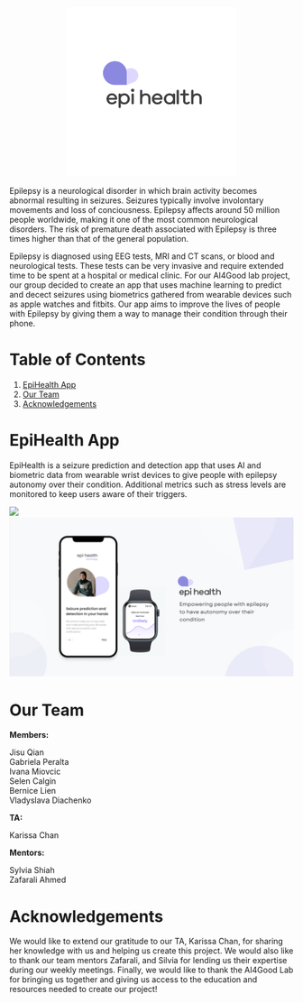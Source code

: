 <p align="center"><img src="Branding/logo.png" height="300" width="auto"></p>

Epilepsy is a neurological disorder in which brain activity becomes abnormal resulting in seizures. Seizures typically involve involontary movements and loss of conciousness. Epilepsy affects around 50 million people worldwide, making it one of the most common neurological disorders. The risk of premature death associated with Epilepsy is three times higher than that of the general population. 

Epilepsy is diagnosed using EEG tests, MRI and CT scans, or blood and neurological tests. These tests can be very invasive and require extended time to be spent at a hospital or medical clinic. For our AI4Good lab project, our group decided to create an app that uses machine learning to predict and decect seizures using biometrics gathered from wearable devices such as apple watches and fitbits. Our app aims to improve the lives of people with Epilepsy by giving them a way to manage their condition through their phone.  

# Table of Contents
  1. [EpiHealth App](#epihealth-app)
  2. [Our Team](#our-team)
  3. [Acknowledgements](#acknowledgements)


# EpiHealth App

EpiHealth is a seizure prediction and detection app that uses AI and biometric data from wearable wrist devices to give people with epilepsy autonomy over their condition. Additional metrics such as stress levels are monitored to keep users aware of their triggers. 

<img src="https://user-images.githubusercontent.com/34406441/174195546-175c0a0b-d1b9-4b8d-bf3b-fb9f1eae9119.png" width="600" height=auto>
<img src="Branding/app-concept.png" width="600" height=auto>


# Our Team

**Members:**

Jisu Qian <br>
Gabriela Peralta <br>
Ivana Miovcic <br>
Selen Calgin <br>
Bernice Lien <br>
Vladyslava Diachenko <br>

**TA:**

Karissa Chan

**Mentors:**

Sylvia Shiah <br>
Zafarali Ahmed

# Acknowledgements

We would like to extend our gratitude to our TA, Karissa Chan, for sharing her knowledge with us and helping us create this project. We would also like to thank our team mentors Zafarali, and Silvia for lending us their expertise during our weekly meetings. Finally, we would like to thank the AI4Good Lab for bringing us together and giving us access to the education and resources needed to create our project! 
